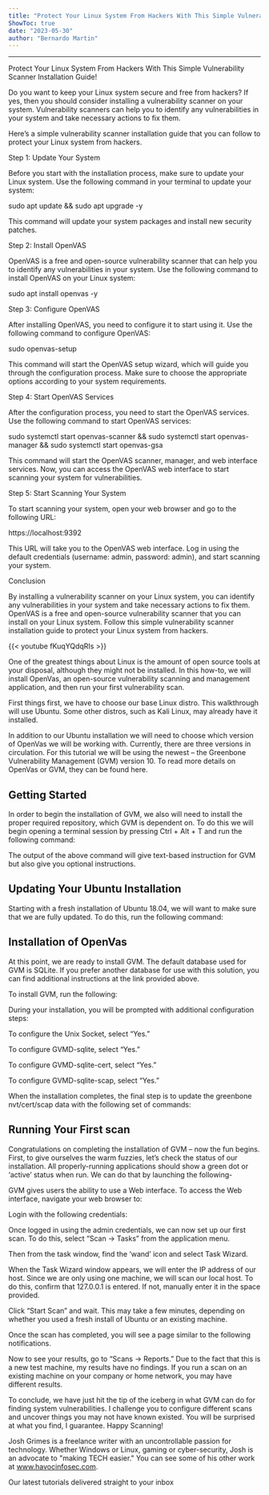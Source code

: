 ```yaml
---
title: "Protect Your Linux System From Hackers With This Simple Vulnerability Scanner Installation Guide!"
ShowToc: true 
date: "2023-05-30"
author: "Bernardo Martin"
---
```

*****
Protect Your Linux System From Hackers With This Simple Vulnerability Scanner Installation Guide!

Do you want to keep your Linux system secure and free from hackers? If yes, then you should consider installing a vulnerability scanner on your system. Vulnerability scanners can help you to identify any vulnerabilities in your system and take necessary actions to fix them.

Here’s a simple vulnerability scanner installation guide that you can follow to protect your Linux system from hackers.

Step 1: Update Your System

Before you start with the installation process, make sure to update your Linux system. Use the following command in your terminal to update your system:

sudo apt update && sudo apt upgrade -y

This command will update your system packages and install new security patches.

Step 2: Install OpenVAS

OpenVAS is a free and open-source vulnerability scanner that can help you to identify any vulnerabilities in your system. Use the following command to install OpenVAS on your Linux system:

sudo apt install openvas -y

Step 3: Configure OpenVAS

After installing OpenVAS, you need to configure it to start using it. Use the following command to configure OpenVAS:

sudo openvas-setup

This command will start the OpenVAS setup wizard, which will guide you through the configuration process. Make sure to choose the appropriate options according to your system requirements.

Step 4: Start OpenVAS Services

After the configuration process, you need to start the OpenVAS services. Use the following command to start OpenVAS services:

sudo systemctl start openvas-scanner && sudo systemctl start openvas-manager && sudo systemctl start openvas-gsa

This command will start the OpenVAS scanner, manager, and web interface services. Now, you can access the OpenVAS web interface to start scanning your system for vulnerabilities.

Step 5: Start Scanning Your System

To start scanning your system, open your web browser and go to the following URL:

https://localhost:9392

This URL will take you to the OpenVAS web interface. Log in using the default credentials (username: admin, password: admin), and start scanning your system.

Conclusion

By installing a vulnerability scanner on your Linux system, you can identify any vulnerabilities in your system and take necessary actions to fix them. OpenVAS is a free and open-source vulnerability scanner that you can install on your Linux system. Follow this simple vulnerability scanner installation guide to protect your Linux system from hackers.

{{< youtube fKuqYQdqRIs >}} 



One of the greatest things about Linux is the amount of open source tools at your disposal, although they might not be installed. In this how-to, we will install OpenVas, an open-source vulnerability scanning and management application, and then run your first vulnerability scan.
 
First things first, we have to choose our base Linux distro. This walkthrough will use Ubuntu. Some other distros, such as Kali Linux, may already have it installed.
 
In addition to our Ubuntu installation we will need to choose which version of OpenVas we will be working with. Currently, there are three versions in circulation. For this tutorial we will be using the newest – the Greenbone Vulnerability Management (GVM) version 10. To read more details on OpenVas or GVM, they can be found here.
 
## Getting Started
 
In order to begin the installation of GVM, we also will need to install the proper required repository, which GVM is dependent on. To do this we will begin opening a terminal session by pressing Ctrl + Alt + T and run the following command:
 
The output of the above command will give text-based instruction for GVM but also give you optional instructions.
 
## Updating Your Ubuntu Installation
 
Starting with a fresh installation of Ubuntu 18.04, we will want to make sure that we are fully updated. To do this, run the following command:
 
## Installation of OpenVas
 
At this point, we are ready to install GVM. The default database used for GVM is SQLite. If you prefer another database for use with this solution, you can find additional instructions at the link provided above.
 
To install GVM, run the following:
 
During your installation, you will be prompted with additional configuration steps:
 
To configure the Unix Socket, select “Yes.”
 

 
To configure GVMD-sqlite, select “Yes.”
 
To configure GVMD-sqlite-cert, select “Yes.”
 
To configure GVMD-sqlite-scap, select “Yes.”
 
When the installation completes, the final step is to update the greenbone nvt/cert/scap data with the following set of commands:
 
## Running Your First scan
 
Congratulations on completing the installation of GVM – now the fun begins. First, to give ourselves the warm fuzzies, let’s check the status of our installation. All properly-running applications should show a green dot or ‘active’ status when run. We can do that by launching the following-
 
GVM gives users the ability to use a Web interface. To access the Web interface, navigate your web browser to:
 
Login with the following credentials:
 
Once logged in using the admin credentials, we can now set up our first scan. To do this, select “Scan -> Tasks” from the application menu.
 
Then from the task window, find the ‘wand’ icon and select Task Wizard.
 
When the Task Wizard window appears, we will enter the IP address of our host. Since we are only using one machine, we will scan our local host. To do this, confirm that 127.0.0.1 is entered. If not, manually enter it in the space provided.
 
Click “Start Scan” and wait. This may take a few minutes, depending on whether you used a fresh install of Ubuntu or an existing machine.
 
Once the scan has completed, you will see a page similar to the following notifications.
 
Now to see your results, go to “Scans -> Reports.” Due to the fact that this is a new test machine, my results have no findings. If you run a scan on an existing machine on your company or home network, you may have different results.
 
To conclude, we have just hit the tip of the iceberg in what GVM can do for finding system vulnerabilities. I challenge you to configure different scans and uncover things you may not have known existed. You will be surprised at what you find, I guarantee. Happy Scanning!
 
Josh Grimes is a freelance writer with an uncontrollable passion for technology. Whether Windows or Linux, gaming or cyber-security, Josh is an advocate to "making TECH easier." You can see some of his other work at www.havocinfosec.com.
 
Our latest tutorials delivered straight to your inbox




